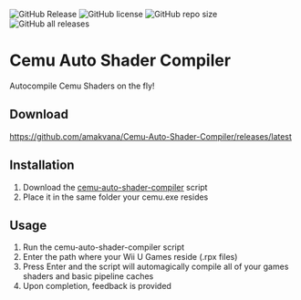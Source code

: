 ![GitHub Release](https://img.shields.io/github/v/release/amakvana/Cemu-Auto-Shader-Compiler?style=for-the-badge&logo=appveyor)
![GitHub license](https://img.shields.io/github/license/amakvana/Cemu-Auto-Shader-Compiler?style=for-the-badge&logo=appveyor)
![GitHub repo size](https://img.shields.io/github/repo-size/amakvana/Cemu-Auto-Shader-Compiler?style=for-the-badge&logo=appveyor)
![GitHub all releases](https://img.shields.io/github/downloads/amakvana/Cemu-Auto-Shader-Compiler/total?style=for-the-badge&logo=appveyor)

# Cemu Auto Shader Compiler
Autocompile Cemu Shaders on the fly!

## Download
https://github.com/amakvana/Cemu-Auto-Shader-Compiler/releases/latest

## Installation
1. Download the [cemu-auto-shader-compiler](https://github.com/amakvana/Cemu-Auto-Shader-Compiler/releases/latest) script
2. Place it in the same folder your cemu.exe resides 

## Usage
1. Run the cemu-auto-shader-compiler script
2. Enter the path where your Wii U Games reside (.rpx files)
3. Press Enter and the script will automagically compile all of your games shaders and basic pipeline caches 
4. Upon completion, feedback is provided
